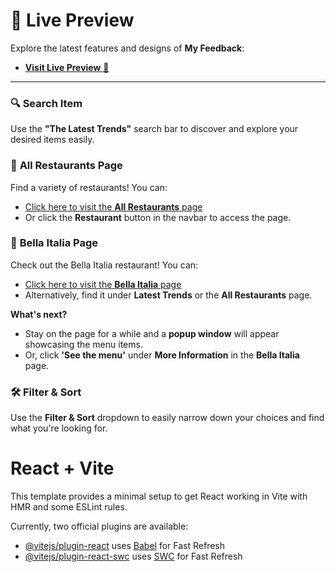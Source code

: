 # 🌟 Live Preview

Explore the latest features and designs of **My Feedback**:

- [**Visit Live Preview** 🚀](https://disasters-plateform.vercel.app/)

---
### 🔍 **Search Item**

Use the **"The Latest Trends"** search bar to discover and explore your desired items easily.

### 🍴 **All Restaurants Page**

Find a variety of restaurants! You can:

- [Click here to visit the **All Restaurants** page](https://myfeedback-puce.vercel.app/restaurants)
- Or click the **Restaurant** button in the navbar to access the page.

### 🍕 **Bella Italia Page**

Check out the Bella Italia restaurant! You can:

- [Click here to visit the **Bella Italia** page](https://myfeedback-puce.vercel.app/bella-italia)
- Alternatively, find it under **Latest Trends** or the **All Restaurants** page.

**What's next?**

- Stay on the page for a while and a **popup window** will appear showcasing the menu items.
- Or, click **'See the menu'** under **More Information** in the **Bella Italia** page.

### 🛠 **Filter & Sort**

Use the **Filter & Sort** dropdown to easily narrow down your choices and find what you're looking for.





# React + Vite

This template provides a minimal setup to get React working in Vite with HMR and some ESLint rules.

Currently, two official plugins are available:

- [@vitejs/plugin-react](https://github.com/vitejs/vite-plugin-react/blob/main/packages/plugin-react/README.md) uses [Babel](https://babeljs.io/) for Fast Refresh
- [@vitejs/plugin-react-swc](https://github.com/vitejs/vite-plugin-react-swc) uses [SWC](https://swc.rs/) for Fast Refresh
